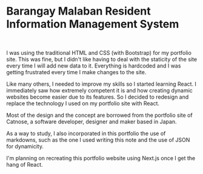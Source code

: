 # <span className="page__title">Barangay Malaban Resident Information Management System</span>

&nbsp;

<span className="page__content">
I was using the traditional HTML and CSS (with Bootstrap) for my portfolio site. This was fine, but I didn't like having to deal with the staticity of the site every time I will add new data to it. Everything is hardcoded and I was getting frustrated every time I make changes to the site.

Like many others, I needed to improve my skills so I started learning React. I immediately saw how extremely competent it is and how creating dynamic websites become easier due to its features. So I decided to redesign and replace the technology I used on my portfolio site with React.

Most of the design and the concept are borrowed from the portfolio site of Catnose, a software developer, designer and maker based in Japan.

As a way to study, I also incorporated in this portfolio the use of markdowns, such as the one I used writing this note and the use of JSON for dynamicity.

I'm planning on recreating this portfolio website using Next.js once I get the hang of React.

</span>
